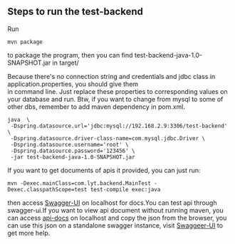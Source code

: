## Steps to run the test-backend

Run   
```
mvn package
```
to package the program, then you can find test-backend-java-1.0-SNAPSHOT.jar in target/

Because there's no connection string and credentials and jdbc class in application.properties, you should give them    
in command line. Just replace these properties to corresponding values on your database and run. Btw, if you want to change from mysql to some of other dbs, remember to add maven dependency in pom.xml.
```
java  \
 -Dspring.datasource.url='jdbc:mysql://192.168.2.9:3306/test-backend' \
 -Dspring.datasource.driver-class-name=com.mysql.jdbc.Driver \
 -Dspring.datasource.username='root' \
 -Dspring.datasource.password='123456' \
 -jar test-backend-java-1.0-SNAPSHOT.jar
```

If you want to get documents of apis it provided, you can just run:  
```
mvn -Dexec.mainClass=com.lyt.backend.MainTest -Dexec.classpathScope=test test-compile exec:java
```
then access [Swagger-UI](http://localhost:8080/swagger-ui/index.html#/Documents%20of%20homework%20test-backend%2C%20containing%20all%20crud%20apis%20for%20user) on localhost for docs.You can test api through swagger-ui.If you want to view api document without running maven, you can access [api-docs](http://localhost:8080/v3/api-docs) on localhost and copy the json from the browser, you can use this json on a standalone swagger instance, visit [Swaggeer-UI](https://swagger.io/tools/swagger-ui/) to get more help.